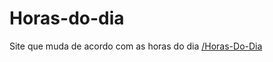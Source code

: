 # Horas-do-dia
Site que muda de acordo com as horas do dia
<a href="https://s1ns3ro.github.io/Horas-Do-Dia/">/Horas-Do-Dia</a>
